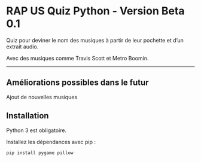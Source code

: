 # RAP US Quiz Python - Version Beta 0.1

Quiz pour deviner le nom des musiques à partir de leur pochette et d’un extrait audio.

Avec des musiques comme Travis Scott et Metro Boomin.

---
## Améliorations possibles dans le futur

Ajout de nouvelles musiques

## Installation

Python 3 est obligatoire.

Installez les dépendances avec pip :

```bash
pip install pygame pillow
